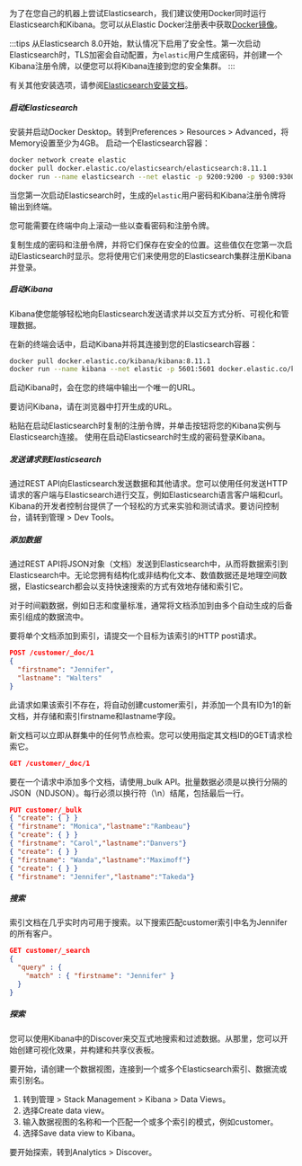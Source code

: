 为了在您自己的机器上尝试Elasticsearch，我们建议使用Docker同时运行Elasticsearch和Kibana。您可以从Elastic Docker注册表中获取[Docker镜像](https://www.docker.elastic.co/)。

:::tips
从Elasticsearch 8.0开始，默认情况下启用了安全性。第一次启动Elasticsearch时，TLS加密会自动配置，为`elastic`用户生成密码，并创建一个Kibana注册令牌，以便您可以将Kibana连接到您的安全集群。
:::

有关其他安装选项，请参阅[Elasticsearch安装文档](https://www.elastic.co/guide/en/elasticsearch/reference/current/install-elasticsearch.html)。

##### 启动Elasticsearch

安装并启动Docker Desktop。转到Preferences > Resources > Advanced，将Memory设置至少为4GB。
启动一个Elasticsearch容器：

```bash
docker network create elastic
docker pull docker.elastic.co/elasticsearch/elasticsearch:8.11.1
docker run --name elasticsearch --net elastic -p 9200:9200 -p 9300:9300 -e "discovery.type=single-node" -t docker.elastic.co/elasticsearch/elasticsearch:8.11.1
```

当您第一次启动Elasticsearch时，生成的`elastic`用户密码和Kibana注册令牌将输出到终端。

您可能需要在终端中向上滚动一些以查看密码和注册令牌。

复制生成的密码和注册令牌，并将它们保存在安全的位置。这些值仅在您第一次启动Elasticsearch时显示。您将使用它们来使用您的Elasticsearch集群注册Kibana并登录。

##### 启动Kibana

Kibana使您能够轻松地向Elasticsearch发送请求并以交互方式分析、可视化和管理数据。

在新的终端会话中，启动Kibana并将其连接到您的Elasticsearch容器：

```bash
docker pull docker.elastic.co/kibana/kibana:8.11.1
docker run --name kibana --net elastic -p 5601:5601 docker.elastic.co/kibana/kibana:8.11.1
```

启动Kibana时，会在您的终端中输出一个唯一的URL。

要访问Kibana，请在浏览器中打开生成的URL。

粘贴在启动Elasticsearch时复制的注册令牌，并单击按钮将您的Kibana实例与Elasticsearch连接。
使用在启动Elasticsearch时生成的密码登录Kibana。

##### 发送请求到Elasticsearch

通过REST API向Elasticsearch发送数据和其他请求。您可以使用任何发送HTTP请求的客户端与Elasticsearch进行交互，例如Elasticsearch语言客户端和curl。Kibana的开发者控制台提供了一个轻松的方式来实验和测试请求。要访问控制台，请转到管理 > Dev Tools。

##### 添加数据

通过REST API将JSON对象（文档）发送到Elasticsearch中，从而将数据索引到Elasticsearch中。无论您拥有结构化或非结构化文本、数值数据还是地理空间数据，Elasticsearch都会以支持快速搜索的方式有效地存储和索引它。

对于时间戳数据，例如日志和度量标准，通常将文档添加到由多个自动生成的后备索引组成的数据流中。

要将单个文档添加到索引，请提交一个目标为该索引的HTTP post请求。

```json
POST /customer/_doc/1
{
  "firstname": "Jennifer",
  "lastname": "Walters"
}
```

此请求如果该索引不存在，将自动创建customer索引，并添加一个具有ID为1的新文档，并存储和索引firstname和lastname字段。

新文档可以立即从群集中的任何节点检索。您可以使用指定其文档ID的GET请求检索它。

```json
GET /customer/_doc/1
```

要在一个请求中添加多个文档，请使用_bulk API。批量数据必须是以换行分隔的JSON（NDJSON）。每行必须以换行符（\n）结尾，包括最后一行。

```json
PUT customer/_bulk
{ "create": { } }
{ "firstname": "Monica","lastname":"Rambeau"}
{ "create": { } }
{ "firstname": "Carol","lastname":"Danvers"}
{ "create": { } }
{ "firstname": "Wanda","lastname":"Maximoff"}
{ "create": { } }
{ "firstname": "Jennifer","lastname":"Takeda"}
```

##### 搜索

索引文档在几乎实时内可用于搜索。以下搜索匹配customer索引中名为Jennifer的所有客户。

```json
GET customer/_search
{
  "query" : {
    "match" : { "firstname": "Jennifer" }
  }
}
```

##### 探索

您可以使用Kibana中的Discover来交互式地搜索和过滤数据。从那里，您可以开始创建可视化效果，并构建和共享仪表板。

要开始，请创建一个数据视图，连接到一个或多个Elasticsearch索引、数据流或索引别名。

1. 转到管理 > Stack Management > Kibana > Data Views。
2. 选择Create data view。
3. 输入数据视图的名称和一个匹配一个或多个索引的模式，例如customer。
4. 选择Save data view to Kibana。

要开始探索，转到Analytics > Discover。
